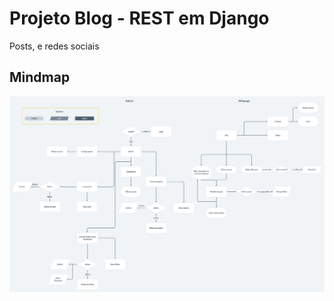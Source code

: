 # Projeto Blog - REST em Django
Posts, e redes sociais


## Mindmap
![Mindmap](https://github.com/richellyitalo/blog-django/blob/master/.data/blog-projeto_mindmap.png)
